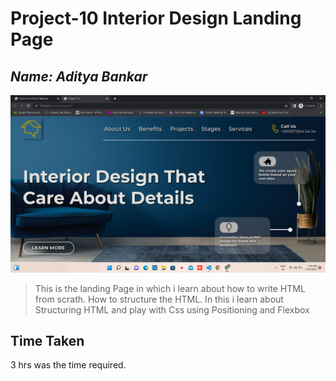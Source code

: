 # **Project-10 Interior Design Landing Page**

## _Name: Aditya Bankar_

![](./images/Screenshot10.png)

> This is the landing Page in which i learn about how to write HTML from scrath. How to structure the HTML. 
In this i learn about Structuring HTML and play with Css using Positioning and Flexbox

## Time Taken
3 hrs was the time required.

